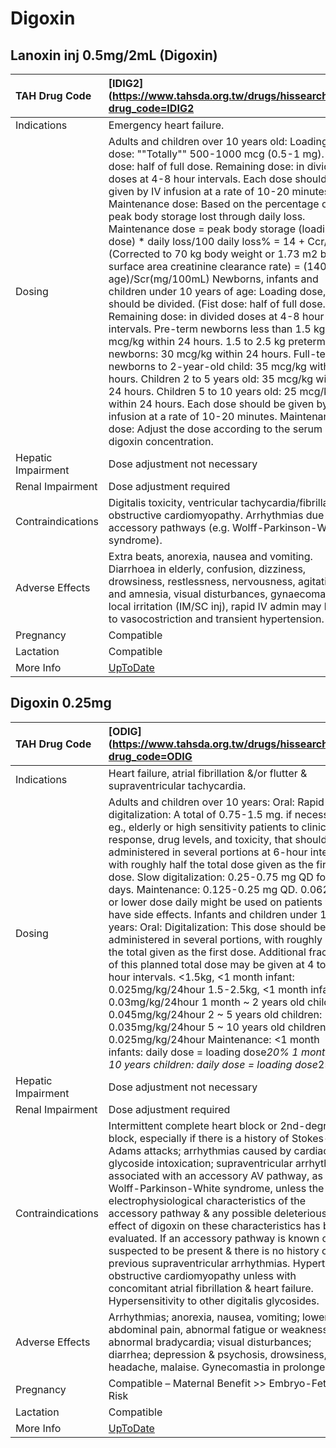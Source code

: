 # Digoxin

## Lanoxin inj 0.5mg/2mL (Digoxin)

| TAH Drug Code      | [IDIG2](https://www.tahsda.org.tw/drugs/hissearch.php?drug_code=IDIG2                                                                                                                                                                                                                                                                                                                                                                                                                                                                                                                                                                                                                                                                                                                                                                                                                                                                                                                                                                                                                                                                                                                                         |
|:-------------------|:--------------------------------------------------------------------------------------------------------------------------------------------------------------------------------------------------------------------------------------------------------------------------------------------------------------------------------------------------------------------------------------------------------------------------------------------------------------------------------------------------------------------------------------------------------------------------------------------------------------------------------------------------------------------------------------------------------------------------------------------------------------------------------------------------------------------------------------------------------------------------------------------------------------------------------------------------------------------------------------------------------------------------------------------------------------------------------------------------------------------------------------------------------------------------------------------------------------|
| Indications        | Emergency heart failure.                                                                                                                                                                                                                                                                                                                                                                                                                                                                                                                                                                                                                                                                                                                                                                                                                                                                                                                                                                                                                                                                                                                                                                                      |
| Dosing             | Adults and children over 10 years old: Loading dose: ""Totally"" 500-1000 mcg (0.5-1 mg). Fist dose: half of full dose. Remaining dose: in divided doses at 4-8 hour intervals. Each dose should be given by IV infusion at a rate of 10-20 minutes. Maintenance dose: Based on the percentage of peak body storage lost through daily loss. Maintenance dose = peak body storage (loading dose) * daily loss/100 daily loss% = 14 + Ccr/5 Ccr (Corrected to 70 kg body weight or 1.73 m2 body surface area creatinine clearance rate) = (140-age)/Scr(mg/100mL) Newborns, infants and children under 10 years of age: Loading dose, should be divided. (Fist dose: half of full dose. Remaining dose: in divided doses at 4-8 hour intervals. Pre-term newborns less than 1.5 kg: 20 mcg/kg within 24 hours. 1.5 to 2.5 kg preterm newborns: 30 mcg/kg within 24 hours. Full-term newborns to 2-year-old child: 35 mcg/kg within 24 hours. Children 2 to 5 years old: 35 mcg/kg within 24 hours. Children 5 to 10 years old: 25 mcg/kg within 24 hours. Each dose should be given by IV infusion at a rate of 10-20 minutes. Maintenance dose: Adjust the dose according to the serum digoxin concentration. |
| Hepatic Impairment | Dose adjustment not necessary                                                                                                                                                                                                                                                                                                                                                                                                                                                                                                                                                                                                                                                                                                                                                                                                                                                                                                                                                                                                                                                                                                                                                                                 |
| Renal Impairment   | Dose adjustment required                                                                                                                                                                                                                                                                                                                                                                                                                                                                                                                                                                                                                                                                                                                                                                                                                                                                                                                                                                                                                                                                                                                                                                                      |
| Contraindications  | Digitalis toxicity, ventricular tachycardia/fibrillation, obstructive cardiomyopathy. Arrhythmias due to accessory pathways (e.g. Wolff-Parkinson-White syndrome).                                                                                                                                                                                                                                                                                                                                                                                                                                                                                                                                                                                                                                                                                                                                                                                                                                                                                                                                                                                                                                            |
| Adverse Effects    | Extra beats, anorexia, nausea and vomiting. Diarrhoea in elderly, confusion, dizziness, drowsiness, restlessness, nervousness, agitation and amnesia, visual disturbances, gynaecomastia, local irritation (IM/SC inj), rapid IV admin may lead to vasocostriction and transient hypertension.                                                                                                                                                                                                                                                                                                                                                                                                                                                                                                                                                                                                                                                                                                                                                                                                                                                                                                                |
| Pregnancy          | Compatible                                                                                                                                                                                                                                                                                                                                                                                                                                                                                                                                                                                                                                                                                                                                                                                                                                                                                                                                                                                                                                                                                                                                                                                                    |
| Lactation          | Compatible                                                                                                                                                                                                                                                                                                                                                                                                                                                                                                                                                                                                                                                                                                                                                                                                                                                                                                                                                                                                                                                                                                                                                                                                    |
| More Info          | [UpToDate](https://www.uptodate.com/contents/digoxin-drug-information)                                                                                                                                                                                                                                                                                                                                                                                                                                                                                                                                                                                                                                                                                                                                                                                                                                                                                                                                                                                                                                                                                                                                        |

## Digoxin 0.25mg

| TAH Drug Code      | [ODIG](https://www.tahsda.org.tw/drugs/hissearch.php?drug_code=ODIG                                                                                                                                                                                                                                                                                                                                                                                                                                                                                                                                                                                                                                                                                                                                                                                                                                                                                                                                                                                                                                                  |
|:-------------------|:---------------------------------------------------------------------------------------------------------------------------------------------------------------------------------------------------------------------------------------------------------------------------------------------------------------------------------------------------------------------------------------------------------------------------------------------------------------------------------------------------------------------------------------------------------------------------------------------------------------------------------------------------------------------------------------------------------------------------------------------------------------------------------------------------------------------------------------------------------------------------------------------------------------------------------------------------------------------------------------------------------------------------------------------------------------------------------------------------------------------|
| Indications        | Heart failure, atrial fibrillation &/or flutter & supraventricular tachycardia.                                                                                                                                                                                                                                                                                                                                                                                                                                                                                                                                                                                                                                                                                                                                                                                                                                                                                                                                                                                                                                      |
| Dosing             | Adults and children over 10 years: Oral: Rapid digitalization: A total of 0.75-1.5 mg. if necessary, eg., elderly or high sensitivity patients to clinical response, drug levels, and toxicity, that should be administered in several portions at 6-hour intervals with roughly half the total dose given as the first dose. Slow digitalization: 0.25-0.75 mg QD for 7 days. Maintenance: 0.125-0.25 mg QD. 0.0625mg or lower dose daily might be used on patients who have side effects. Infants and children under 10 years: Oral: Digitalization: This dose should be administered in several portions, with roughly half the total given as the first dose. Additional fractions of this planned total dose may be given at 4 to 8-hour intervals. <1.5kg, <1 month infant: 0.025mg/kg/24hour 1.5-2.5kg, <1 month infants: 0.03mg/kg/24hour 1 month ~ 2 years old children: 0.045mg/kg/24hour 2 ~ 5 years old children: 0.035mg/kg/24hour 5 ~ 10 years old children: 0.025mg/kg/24hour Maintenance: <1 month infants: daily dose = loading dose*20% 1 month ~ 10 years children: daily dose = loading dose*25% |
| Hepatic Impairment | Dose adjustment not necessary                                                                                                                                                                                                                                                                                                                                                                                                                                                                                                                                                                                                                                                                                                                                                                                                                                                                                                                                                                                                                                                                                        |
| Renal Impairment   | Dose adjustment required                                                                                                                                                                                                                                                                                                                                                                                                                                                                                                                                                                                                                                                                                                                                                                                                                                                                                                                                                                                                                                                                                             |
| Contraindications  | Intermittent complete heart block or 2nd-degree AV block, especially if there is a history of Stokes-Adams attacks; arrhythmias caused by cardiac glycoside intoxication; supraventricular arrhythmias associated with an accessory AV pathway, as in the Wolff-Parkinson-White syndrome, unless the electrophysiological characteristics of the accessory pathway & any possible deleterious effect of digoxin on these characteristics has been evaluated. If an accessory pathway is known or suspected to be present & there is no history of previous supraventricular arrhythmias. Hypertrophic obstructive cardiomyopathy unless with concomitant atrial fibrillation & heart failure. Hypersensitivity to other digitalis glycosides.                                                                                                                                                                                                                                                                                                                                                                        |
| Adverse Effects    | Arrhythmias; anorexia, nausea, vomiting; lower abdominal pain, abnormal fatigue or weakness; abnormal bradycardia; visual disturbances; diarrhea; depression & psychosis, drowsiness, headache, malaise. Gynecomastia in prolonged use.                                                                                                                                                                                                                                                                                                                                                                                                                                                                                                                                                                                                                                                                                                                                                                                                                                                                              |
| Pregnancy          | Compatible – Maternal Benefit >> Embryo-Fetal Risk                                                                                                                                                                                                                                                                                                                                                                                                                                                                                                                                                                                                                                                                                                                                                                                                                                                                                                                                                                                                                                                                   |
| Lactation          | Compatible                                                                                                                                                                                                                                                                                                                                                                                                                                                                                                                                                                                                                                                                                                                                                                                                                                                                                                                                                                                                                                                                                                           |
| More Info          | [UpToDate](https://www.uptodate.com/contents/digoxin-drug-information)                                                                                                                                                                                                                                                                                                                                                                                                                                                                                                                                                                                                                                                                                                                                                                                                                                                                                                                                                                                                                                               |


